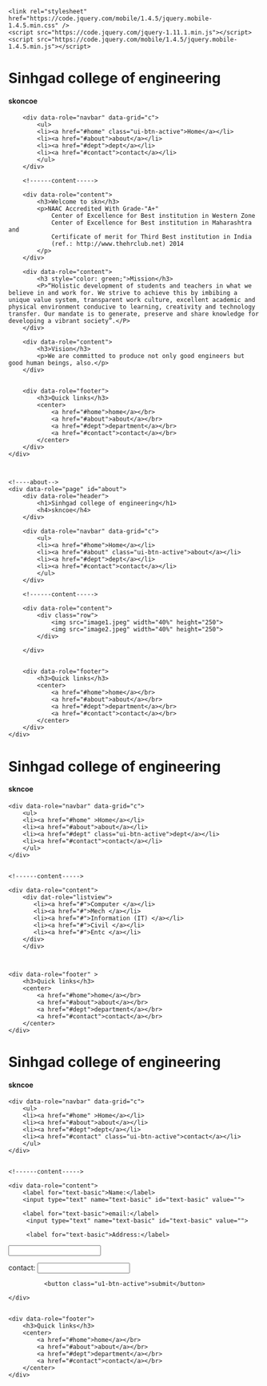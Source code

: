 <!DOCTYPE html>
<html lang="en">
<head>
    <meta charset="UTF-8">
    <meta name="viewport" content="width=device-width, initial-scale=1.0">
    <title>rosh</title>
    
<link rel="stylesheet" href="https://code.jquery.com/mobile/1.4.5/jquery.mobile-1.4.5.min.css" />
<script src="https://code.jquery.com/jquery-1.11.1.min.js"></script>
<script src="https://code.jquery.com/mobile/1.4.5/jquery.mobile-1.4.5.min.js"></script>
     
</head>
<body>
    <!DOCTYPE html>
<html lang="en">
<head>
    <meta charset="UTF-8">
    <meta name="viewport" content="width=device-width, initial-scale=1.0">
    <title>jquery</title>
    
    <link rel="stylesheet" href="https://code.jquery.com/mobile/1.4.5/jquery.mobile-1.4.5.min.css" />
    <script src="https://code.jquery.com/jquery-1.11.1.min.js"></script>
    <script src="https://code.jquery.com/mobile/1.4.5/jquery.mobile-1.4.5.min.js"></script>
</head>
<body>
    <!----home-->
    <div data-role="page" id="home">
        <div data-role="header">
            <h1>Sinhgad college of engineering</h1>
            <h4>skoncoe</h4>
        </div>

        <div data-role="navbar" data-grid="c">
            <ul>
            <li><a href="#home" class="ui-btn-active">Home</a></li>
            <li><a href="#about">about</a></li>
            <li><a href="#dept">dept</a></li>
            <li><a href="#contact">contact</a></li>
            </ul>
        </div>

        <!------content----->

        <div data-role="content">
            <h3>Welcome to skn</h3>
            <p>NAAC Accredited With Grade-"A+"
                Center of Excellence for Best institution in Western Zone
                Center of Excellence for Best institution in Maharashtra and
                Certificate of merit for Third Best institution in India
                (ref.: http://www.thehrclub.net) 2014
            </p>
        </div>

        <div data-role="content">
            <h3 style="color: green;">Mission</h3>
            <P>“Holistic development of students and teachers in what we believe in and work for. We strive to achieve this by imbibing a unique value system, transparent work culture, excellent academic and physical environment conducive to learning, creativity and technology transfer. Our mandate is to generate, preserve and share knowledge for developing a vibrant society”.</P>
        </div>

        <div data-role="content">
            <h3>Vision</h3>
            <p>We are committed to produce not only good engineers but good human beings, also.</p>
        </div>


        <div data-role="footer">
            <h3>Quick links</h3>
            <center>
                <a href="#home">home</a></br>
                <a href="#about">about</a></br>
                <a href="#dept">department</a></br>
                <a href="#contact">contact</a></br>
            </center>
        </div>
    </div>



    <!----about-->
    <div data-role="page" id="about">
        <div data-role="header">
            <h1>Sinhgad college of engineering</h1>
            <h4>skncoe</h4>
        </div>

        <div data-role="navbar" data-grid="c">
            <ul>
            <li><a href="#home">Home</a></li>
            <li><a href="#about" class="ui-btn-active">about</a></li>
            <li><a href="#dept">dept</a></li>
            <li><a href="#contact">contact</a></li>
            </ul>
        </div>

        <!------content----->

        <div data-role="content">
            <div class="row">
                <img src="image1.jpeg" width="40%" height="250">
                <img src="image2.jpeg" width="40%" height="250">
            </div>
            
        </div>


        <div data-role="footer">
            <h3>Quick links</h3>
            <center>
                <a href="#home">home</a></br>
                <a href="#about">about</a></br>
                <a href="#dept">department</a></br>
                <a href="#contact">contact</a></br>
            </center>
        </div>
    </div>



<!----Dept-->
<div data-role="page" id="dept">
    <div data-role="header">
        <h1>Sinhgad college of engineering</h1>
        <h4>skncoe</h4>
    </div>

    <div data-role="navbar" data-grid="c">
        <ul>
        <li><a href="#home" >Home</a></li>
        <li><a href="#about">about</a></li>
        <li><a href="#dept" class="ui-btn-active">dept</a></li>
        <li><a href="#contact">contact</a></li>
        </ul>
    </div>
    

    <!------content----->

    <div data-role="content">
        <div dat-role="listview">
           <li><a href="#">Computer </a></li>
           <li><a href="#">Mech </a></li>
           <li><a href="#">Information (IT) </a></li>
           <li><a href="#">Civil </a></li>
           <li><a href="#">Entc </a></li>
        </div>
        </div>
    


    <div data-role="footer" >
        <h3>Quick links</h3>
        <center>
            <a href="#home">home</a></br>
            <a href="#about">about</a></br>
            <a href="#dept">department</a></br>
            <a href="#contact">contact</a></br>
        </center>
    </div>
</div>


<!---Contact--->
<div data-role="page" id="contact">
    <div data-role="header">
        <h1>Sinhgad college of engineering</h1>
        <h4>skncoe</h4>
    </div>

    <div data-role="navbar" data-grid="c">
        <ul>
        <li><a href="#home" >Home</a></li>
        <li><a href="#about">about</a></li>
        <li><a href="#dept">dept</a></li>
        <li><a href="#contact" class="ui-btn-active">contact</a></li>
        </ul>
    </div>
    

    <!------content----->

    <div data-role="content">
        <label for="text-basic">Name:</label>
        <input type="text" name="text-basic" id="text-basic" value="">

        <label for="text-basic">email:</label>
         <input type="text" name="text-basic" id="text-basic" value="">

         <label for="text-basic">Address:</label>
<input type="text" name="text-basic" id="text-basic" value="">
          
<label for="text-basic">contact:</label>
<input type="text" name="text-basic" id="text-basic" value="">

              <button class="u1-btn-active">submit</button>
        
    </div>


    <div data-role="footer">
        <h3>Quick links</h3>
        <center>
            <a href="#home">home</a></br>
            <a href="#about">about</a></br>
            <a href="#dept">department</a></br>
            <a href="#contact">contact</a></br>
        </center>
    </div>
</div>

</body>
</html>
    
</body>
</html>
